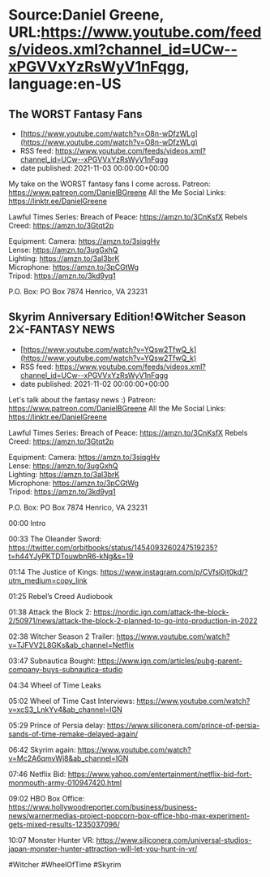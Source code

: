 # Source:Daniel Greene, URL:https://www.youtube.com/feeds/videos.xml?channel_id=UCw--xPGVVxYzRsWyV1nFqgg, language:en-US

## The WORST Fantasy Fans
 - [https://www.youtube.com/watch?v=O8n-wDfzWLg](https://www.youtube.com/watch?v=O8n-wDfzWLg)
 - RSS feed: https://www.youtube.com/feeds/videos.xml?channel_id=UCw--xPGVVxYzRsWyV1nFqgg
 - date published: 2021-11-03 00:00:00+00:00

My take on the WORST fantasy fans I come across. 
Patreon: https://www.patreon.com/DanielBGreene 
All the Me Social Links: https://linktr.ee/DanielGreene

Lawful Times Series: 
Breach of Peace: https://amzn.to/3CnKsfX
Rebels Creed: https://amzn.to/3Gtqt2p

Equipment: 
Camera: https://amzn.to/3siqgHv  
Lense: https://amzn.to/3ugGxhQ  
Lighting: https://amzn.to/3aI3brK  
Microphone: https://amzn.to/3pCGtWg  
Tripod: https://amzn.to/3kd9yq1  

P.O. Box: PO Box 7874 Henrico, VA 23231

## Skyrim Anniversary Edition!♻️Witcher Season 2⚔️-FANTASY NEWS
 - [https://www.youtube.com/watch?v=YQsw2TfwQ_k](https://www.youtube.com/watch?v=YQsw2TfwQ_k)
 - RSS feed: https://www.youtube.com/feeds/videos.xml?channel_id=UCw--xPGVVxYzRsWyV1nFqgg
 - date published: 2021-11-02 00:00:00+00:00

Let's talk about the fantasy news :) 
Patreon: https://www.patreon.com/DanielBGreene 
All the Me Social Links: https://linktr.ee/DanielGreene

Lawful Times Series: 
Breach of Peace: https://amzn.to/3CnKsfX
Rebels Creed: https://amzn.to/3Gtqt2p

Equipment: 
Camera: https://amzn.to/3siqgHv  
Lense: https://amzn.to/3ugGxhQ  
Lighting: https://amzn.to/3aI3brK  
Microphone: https://amzn.to/3pCGtWg  
Tripod: https://amzn.to/3kd9yq1  

P.O. Box: PO Box 7874 Henrico, VA 23231

00:00 Intro

00:33 The Oleander Sword: https://twitter.com/orbitbooks/status/1454093260247519235?t=h44YJyPKTDTouwbnR6-kNg&s=19 

01:14 The Justice of Kings: https://www.instagram.com/p/CVfsi0jt0kd/?utm_medium=copy_link 

01:25 Rebel’s Creed Audiobook

01:38 Attack the Block 2: https://nordic.ign.com/attack-the-block-2/50971/news/attack-the-block-2-planned-to-go-into-production-in-2022 

02:38 Witcher Season 2 Trailer: https://www.youtube.com/watch?v=TJFVV2L8GKs&ab_channel=Netflix 

03:47 Subnautica Bought: https://www.ign.com/articles/pubg-parent-company-buys-subnautica-studio 

04:34 Wheel of Time Leaks

05:02 Wheel of Time Cast Interviews: https://www.youtube.com/watch?v=xcS3_LnkYv4&ab_channel=IGN 

05:29 Prince of Persia delay: https://www.siliconera.com/prince-of-persia-sands-of-time-remake-delayed-again/ 

06:42 Skyrim again: https://www.youtube.com/watch?v=Mc2A6qmvWj8&ab_channel=IGN 

07:46 Netflix Bid: https://www.yahoo.com/entertainment/netflix-bid-fort-monmouth-army-010947420.html 

09:02 HBO Box Office: https://www.hollywoodreporter.com/business/business-news/warnermedias-project-popcorn-box-office-hbo-max-experiment-gets-mixed-results-1235037096/ 

10:07 Monster Hunter VR: https://www.siliconera.com/universal-studios-japan-monster-hunter-attraction-will-let-you-hunt-in-vr/ 

#Witcher
#WheelOfTime
#Skyrim

